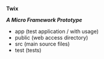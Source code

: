 **Twix**

***A Micro Framework Prototype***

 - app (test application / with usage)
 - public (web access directory)
 - src (main source files)
 - test (tests)